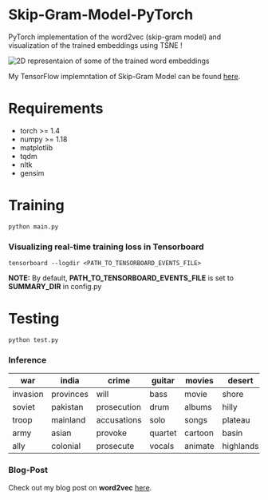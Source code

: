 # Skip-Gram-Model-PyTorch
PyTorch implementation of the word2vec (skip-gram model) and visualization of the trained embeddings using TSNE !

![2D representaion of some of the trained word embeddings](w2v.png)

My TensorFlow implemntation of Skip-Gram Model can be found [here](https://github.com/n0obcoder/Skip-Gram_Model-TensorFlow).

# Requirements
* torch >= 1.4    
* numpy >= 1.18      
* matplotlib       
* tqdm 
* nltk
* gensim


# Training
```
python main.py
```

### Visualizing real-time training loss in Tensorboard
```
tensorboard --logdir <PATH_TO_TENSORBOARD_EVENTS_FILE>
```
<strong>NOTE:</strong> By default, <strong>PATH_TO_TENSORBOARD_EVENTS_FILE</strong> is set to <strong>SUMMARY_DIR</strong> in config.py

# Testing
```
python test.py
```

### Inference

| war      | india     | crime       | guitar  | movies  | desert    | physics      | religion  | football     | computer   |  
| -------- | --------- | ------------| ------- | ------- | --------- | ------------ | --------- | ------------ | ---------- |
| invasion | provinces | will        | bass    | movie   | shore     | mathematics  | judaism   | baseball     | digital    |
| soviet   | pakistan  | prosecution | drum    | albums  | hilly     | mathematical | islam     | championship | computers  |
| troop    | mainland  | accusations | solo    | songs   | plateau   | chemistry    | religions | basketball   | software   |
| army     | asian     | provoke     | quartet | cartoon | basin     | theoretical  | religious | coach        | electronic |
| ally     | colonial  | prosecute   | vocals  | animate | highlands | analysis     | jewish    | wrestler     | interface  |

### Blog-Post
Check out my blog post on <strong>word2vec</strong> [here](https://medium.com/datadriveninvestor/word2vec-skip-gram-model-explained-383fa6ddc4ae "word2vec Explained on Medium.com").

